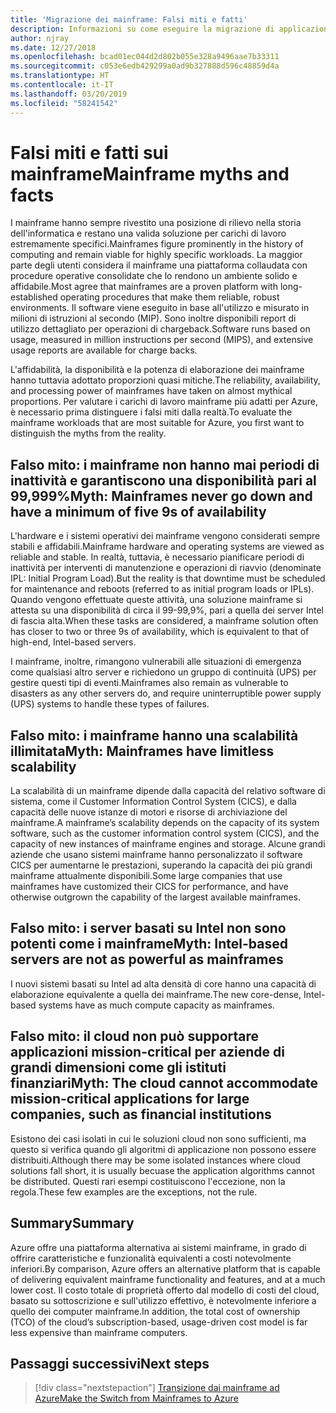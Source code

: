 ```yaml
---
title: 'Migrazione dei mainframe: Falsi miti e fatti'
description: Informazioni su come eseguire la migrazione di applicazioni da ambienti mainframe ad Azure, un'infrastruttura scalabile, collaudata e a disponibilità elevata per i sistemi attualmente in esecuzione su mainframe.
author: njray
ms.date: 12/27/2018
ms.openlocfilehash: bcad01ec044d2d802b055e328a9496aae7b33311
ms.sourcegitcommit: c053e6edb429299a0ad9b327888d596c48859d4a
ms.translationtype: HT
ms.contentlocale: it-IT
ms.lasthandoff: 03/20/2019
ms.locfileid: "58241542"
---
```

# <a name="mainframe-myths-and-facts"></a><span data-ttu-id="f3285-103">Falsi miti e fatti sui mainframe</span><span class="sxs-lookup"><span data-stu-id="f3285-103">Mainframe myths and facts</span></span>

<span data-ttu-id="f3285-104">I mainframe hanno sempre rivestito una posizione di rilievo nella storia dell'informatica e restano una valida soluzione per carichi di lavoro estremamente specifici.</span><span class="sxs-lookup"><span data-stu-id="f3285-104">Mainframes figure prominently in the history of computing and remain viable for highly specific workloads.</span></span> <span data-ttu-id="f3285-105">La maggior parte degli utenti considera il mainframe una piattaforma collaudata con procedure operative consolidate che lo rendono un ambiente solido e affidabile.</span><span class="sxs-lookup"><span data-stu-id="f3285-105">Most agree that mainframes are a proven platform with long-established operating procedures that make them reliable, robust environments.</span></span> <span data-ttu-id="f3285-106">Il software viene eseguito in base all'utilizzo e misurato in milioni di istruzioni al secondo (MIP). Sono inoltre disponibili report di utilizzo dettagliato per operazioni di chargeback.</span><span class="sxs-lookup"><span data-stu-id="f3285-106">Software runs based on usage, measured in million instructions per second (MIPS), and extensive usage reports are available for charge backs.</span></span>

<span data-ttu-id="f3285-107">L'affidabilità, la disponibilità e la potenza di elaborazione dei mainframe hanno tuttavia adottato proporzioni quasi mitiche.</span><span class="sxs-lookup"><span data-stu-id="f3285-107">The reliability, availability, and processing power of mainframes have taken on almost mythical proportions.</span></span> <span data-ttu-id="f3285-108">Per valutare i carichi di lavoro mainframe più adatti per Azure, è necessario prima distinguere i falsi miti dalla realtà.</span><span class="sxs-lookup"><span data-stu-id="f3285-108">To evaluate the mainframe workloads that are most suitable for Azure, you first want to distinguish the myths from the reality.</span></span>

## <a name="myth-mainframes-never-go-down-and-have-a-minimum-of-five-9s-of-availability"></a><span data-ttu-id="f3285-109">Falso mito: i mainframe non hanno mai periodi di inattività e garantiscono una disponibilità pari al 99,999%</span><span class="sxs-lookup"><span data-stu-id="f3285-109">Myth: Mainframes never go down and have a minimum of five 9s of availability</span></span>

<span data-ttu-id="f3285-110">L'hardware e i sistemi operativi dei mainframe vengono considerati sempre stabili e affidabili.</span><span class="sxs-lookup"><span data-stu-id="f3285-110">Mainframe hardware and operating systems are viewed as reliable and stable.</span></span> <span data-ttu-id="f3285-111">In realtà, tuttavia, è necessario pianificare periodi di inattività per interventi di manutenzione e operazioni di riavvio (denominate IPL: Initial Program Load).</span><span class="sxs-lookup"><span data-stu-id="f3285-111">But the reality is that downtime must be scheduled for maintenance and reboots (referred to as initial program loads or IPLs).</span></span> <span data-ttu-id="f3285-112">Quando vengono effettuate queste attività, una soluzione mainframe si attesta su una disponibilità di circa il 99-99,9%, pari a quella dei server Intel di fascia alta.</span><span class="sxs-lookup"><span data-stu-id="f3285-112">When these tasks are considered, a mainframe solution often has closer to two or three 9s of availability, which is equivalent to that of high-end, Intel-based servers.</span></span>

<span data-ttu-id="f3285-113">I mainframe, inoltre, rimangono vulnerabili alle situazioni di emergenza come qualsiasi altro server e richiedono un gruppo di continuità (UPS) per gestire questi tipi di eventi.</span><span class="sxs-lookup"><span data-stu-id="f3285-113">Mainframes also remain as vulnerable to disasters as any other servers do, and require uninterruptible power supply (UPS) systems to handle these types of failures.</span></span>

## <a name="myth-mainframes-have-limitless-scalability"></a><span data-ttu-id="f3285-114">Falso mito: i mainframe hanno una scalabilità illimitata</span><span class="sxs-lookup"><span data-stu-id="f3285-114">Myth: Mainframes have limitless scalability</span></span>

<span data-ttu-id="f3285-115">La scalabilità di un mainframe dipende dalla capacità del relativo software di sistema, come il Customer Information Control System (CICS), e dalla capacità delle nuove istanze di motori e risorse di archiviazione del mainframe.</span><span class="sxs-lookup"><span data-stu-id="f3285-115">A mainframe’s scalability depends on the capacity of its system software, such as the customer information control system (CICS), and the capacity of new instances of mainframe engines and storage.</span></span> <span data-ttu-id="f3285-116">Alcune grandi aziende che usano sistemi mainframe hanno personalizzato il software CICS per aumentarne le prestazioni, superando la capacità dei più grandi mainframe attualmente disponibili.</span><span class="sxs-lookup"><span data-stu-id="f3285-116">Some large companies that use mainframes have customized their CICS for performance, and have otherwise outgrown the capability of the largest available mainframes.</span></span>

## <a name="myth-intel-based-servers-are-not-as-powerful-as-mainframes"></a><span data-ttu-id="f3285-117">Falso mito: i server basati su Intel non sono potenti come i mainframe</span><span class="sxs-lookup"><span data-stu-id="f3285-117">Myth: Intel-based servers are not as powerful as mainframes</span></span>

<span data-ttu-id="f3285-118">I nuovi sistemi basati su Intel ad alta densità di core hanno una capacità di elaborazione equivalente a quella dei mainframe.</span><span class="sxs-lookup"><span data-stu-id="f3285-118">The new core-dense, Intel-based systems have as much compute capacity as mainframes.</span></span>

## <a name="myth-the-cloud-cannot-accommodate-mission-critical-applications-for-large-companies-such-as-financial-institutions"></a><span data-ttu-id="f3285-119">Falso mito: il cloud non può supportare applicazioni mission-critical per aziende di grandi dimensioni come gli istituti finanziari</span><span class="sxs-lookup"><span data-stu-id="f3285-119">Myth: The cloud cannot accommodate mission-critical applications for large companies, such as financial institutions</span></span>

<span data-ttu-id="f3285-120">Esistono dei casi isolati in cui le soluzioni cloud non sono sufficienti, ma questo si verifica quando gli algoritmi di applicazione non possono essere distribuiti.</span><span class="sxs-lookup"><span data-stu-id="f3285-120">Although there may be some isolated instances where cloud solutions fall short, it is usually becuase the application algorithms cannot be distributed.</span></span> <span data-ttu-id="f3285-121">Questi rari esempi costituiscono l'eccezione, non la regola.</span><span class="sxs-lookup"><span data-stu-id="f3285-121">These few examples are the exceptions, not the rule.</span></span>

## <a name="summary"></a><span data-ttu-id="f3285-122">Summary</span><span class="sxs-lookup"><span data-stu-id="f3285-122">Summary</span></span>

<span data-ttu-id="f3285-123">Azure offre una piattaforma alternativa ai sistemi mainframe, in grado di offrire caratteristiche e funzionalità equivalenti a costi notevolmente inferiori.</span><span class="sxs-lookup"><span data-stu-id="f3285-123">By comparison, Azure offers  an alternative platform that is capable of delivering equivalent mainframe functionality and features, and at a much lower cost.</span></span> <span data-ttu-id="f3285-124">Il costo totale di proprietà offerto dal modello di costi del cloud, basato su sottoscrizione e sull'utilizzo effettivo, è notevolmente inferiore a quello dei computer mainframe.</span><span class="sxs-lookup"><span data-stu-id="f3285-124">In addition, the total cost of ownership (TCO) of the cloud’s subscription-based, usage-driven cost model is far less expensive than mainframe computers.</span></span>

## <a name="next-steps"></a><span data-ttu-id="f3285-125">Passaggi successivi</span><span class="sxs-lookup"><span data-stu-id="f3285-125">Next steps</span></span>

> [!div class="nextstepaction"]
> [<span data-ttu-id="f3285-126">Transizione dai mainframe ad Azure</span><span class="sxs-lookup"><span data-stu-id="f3285-126">Make the Switch from Mainframes to Azure</span></span>](migration-strategies.md)
